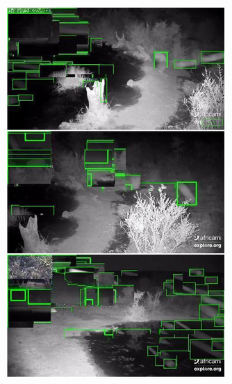 ![20200729-232028-235033](in/20200729/20200729-232028-235033_0_.jpg)
![20200729-235038-000003](in/20200729/20200729-235038-000003_0_.jpg)
![20200730-000008-003013](in/20200730/20200730-000008-003013_0_.jpg)
